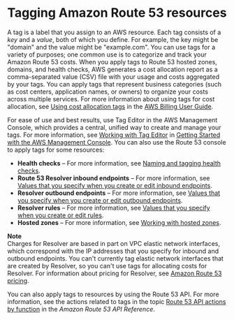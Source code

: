 # Tagging Amazon Route 53 resources<a name="tagging-resources"></a>

A tag is a label that you assign to an AWS resource\. Each tag consists of a *key* and a *value*, both of which you define\. For example, the key might be "domain" and the value might be "example\.com"\. You can use tags for a variety of purposes; one common use is to categorize and track your Amazon Route 53 costs\. When you apply tags to Route 53 hosted zones, domains, and health checks, AWS generates a cost allocation report as a comma\-separated value \(CSV\) file with your usage and costs aggregated by your tags\. You can apply tags that represent business categories \(such as cost centers, application names, or owners\) to organize your costs across multiple services\. For more information about using tags for cost allocation, see [Using cost allocation tags](https://docs.aws.amazon.com/awsaccountbilling/latest/aboutv2/cost-alloc-tags.html) in the [AWS Billing User Guide](https://docs.aws.amazon.com/awsaccountbilling/latest/aboutv2/)\.

For ease of use and best results, use Tag Editor in the AWS Management Console, which provides a central, unified way to create and manage your tags\. For more information, see [Working with Tag Editor](https://docs.aws.amazon.com/awsconsolehelpdocs/latest/gsg/tag-editor.html) in [Getting Started with the AWS Management Console](https://docs.aws.amazon.com/awsconsolehelpdocs/latest/gsg/getting-started.html)\. You can also use the Route 53 console to apply tags for some resources:
+ **Health checks** – For more information, see [Naming and tagging health checks](health-checks-tagging.md)\.
+ **Route 53 Resolver inbound endpoints** – For more information, see [Values that you specify when you create or edit inbound endpoints](resolver-forwarding-inbound-queries.md#resolver-forwarding-inbound-queries-values)\.
+ **Resolver outbound endpoints** – For more information, see [Values that you specify when you create or edit outbound endpoints](resolver-forwarding-outbound-queries.md#resolver-forwarding-outbound-queries-endpoint-values)\.
+ **Resolver rules** – For more information, see [Values that you specify when you create or edit rules](resolver-forwarding-outbound-queries.md#resolver-forwarding-outbound-queries-rule-values)\.
+ **Hosted zones** – For more information, see [Working with hosted zones](hosted-zones-working-with.md)\.

**Note**  
Charges for Resolver are based in part on VPC elastic network interfaces, which correspond with the IP addresses that you specify for inbound and outbound endpoints\. You can't currently tag elastic network interfaces that are created by Resolver, so you can't use tags for allocating costs for Resolver\. For information about pricing for Resolver, see [Amazon Route 53 pricing](https://aws.amazon.com/route53/pricing/)\.

You can also apply tags to resources by using the Route 53 API\. For more information, see the actions related to tags in the topic [Route 53 API actions by function](https://docs.aws.amazon.com/Route53/latest/APIReference/API-actions-by-function.html) in the *Amazon Route 53 API Reference*\.